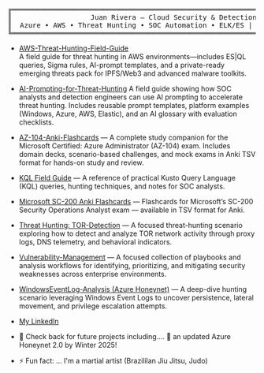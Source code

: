 <div align="center">

<pre>
╔═══════════════════════════════════════════════════════════════════════════╗
║                   Juan Rivera — Cloud Security & Detection Engineer        ║
║  Azure • AWS • Threat Hunting • SOC Automation • ELK/ES | QL  • AI Red Teaming  ║
╚═══════════════════════════════════════════════════════════════════════════╝
</pre>

</div>


- [AWS-Threat-Hunting-Field-Guide](https://github.com/juansasoc/AWS-Threat-Hunting-Field-Guide)  
A field guide for threat hunting in AWS environments—includes ES|QL queries, Sigma rules, AI-prompt templates, and a private-ready emerging threats pack for IPFS/Web3 and advanced malware toolkits.  



- [AI-Prompting-for-Threat-Hunting](https://github.com/juansasoc/AI-Prompting-for-Threat-Hunting)
A field guide showing how SOC analysts and detection engineers can use AI prompting to accelerate threat hunting. Includes reusable prompt templates, platform examples (Windows, Azure, AWS, Elastic), and an AI glossary with evaluation checklists.




- [AZ-104-Anki-Flashcards](https://github.com/juansasoc/AZ-104-Anki-Flashcards)  — A complete study companion for the Microsoft Certified: Azure Administrator (AZ-104) exam. Includes domain decks, scenario-based challenges, and mock exams in Anki TSV format for hands-on study and review.





- [KQL Field Guide](https://github.com/juansasoc/KQL-Field-Guide) — A reference of practical Kusto Query Language (KQL) queries, hunting techniques, and notes for SOC analysts.

- [Microsoft SC-200 Anki Flashcards](https://github.com/juansasoc/Microsoft-SC-200-Anki-Flashcards) — Flashcards for Microsoft’s SC-200 Security Operations Analyst exam — available in TSV format for Anki.

- [Threat Hunting: TOR-Detection](https://github.com/juansasoc/TOR-Detection) — A focused threat-hunting scenario exploring how to detect and analyze TOR network activity through proxy logs, DNS telemetry, and behavioral indicators.


- [Vulnerability-Management](https://github.com/juansasoc/Vulnerability-Management) — A focused collection of playbooks and analysis workflows for identifying, prioritizing, and mitigating security weaknesses across enterprise environments.


- [WindowsEventLog-Analysis (Azure Honeynet)](https://github.com/juansasoc/WindowsEventLog-Analysis) — A deep-dive hunting scenario leveraging Windows Event Logs to uncover persistence, lateral movement, and privilege escalation attempts.


- [My LinkedIn](https://www.linkedin.com/in/juan-rivera-2b434b7b/)





- 🔭 Check back for future projects including....  :eyes: an updated Azure Honeynet 2.0 by Winter 2025!

- ⚡ Fun fact: ... I'm a martial artist (Brazililan Jiu Jitsu, Judo)
   
